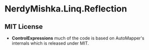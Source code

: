 ﻿# NerdyMishka.Linq.Reflection


## MIT License

- **ControlExpressions** much of the code is based on AutoMapper's internals
  which is released under MIT.